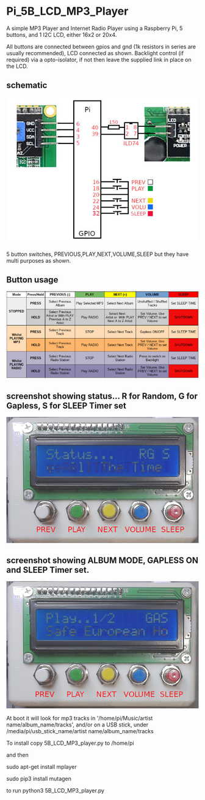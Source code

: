 # Pi_5B_LCD_MP3_Player

A simple MP3 Player and Internet Radio Player using a Raspberry Pi, 5 buttons, and 1 I2C LCD, either 16x2 or 20x4.

All buttons are connected between gpios and gnd (1k resistors in series are usually recommended), LCD connected as shown. 
Backlight control (if required) via a opto-isolator, if not then leave the supplied link in place on the LCD.

## schematic

![schematic](schematic.jpg)

5 button switches, PREVIOUS,PLAY,NEXT,VOLUME,SLEEP but they have multi purposes as shown.
## Button usage

![modes](modes.jpg)

## screenshot showing status... R for Random, G for Gapless,  S for SLEEP Timer set

![schematic](photo002.jpg)

## screenshot showing ALBUM MODE, GAPLESS ON and SLEEP Timer set.

![schematic](photo001.jpg)


At boot it will look for mp3 tracks in '/home/pi/Music/artist name/album_name/tracks', 
and/or on a USB stick, under /media/pi/usb_stick_name/artist name/album_name/tracks

To install copy 5B_LCD_MP3_player.py to /home/pi

and then

sudo apt-get install mplayer

sudo pip3 install mutagen

to run python3 5B_LCD_MP3_player.py
